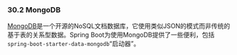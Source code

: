 ### 30.2 MongoDB

[MongoDB](https://www.mongodb.com/)是一个开源的NoSQL文档数据库，它使用类似JSON的模式而非传统的基于表的关系型数据。Spring Boot为使用MongoDB提供了一些便利，包括`spring-boot-starter-data-mongodb`“启动器”。
